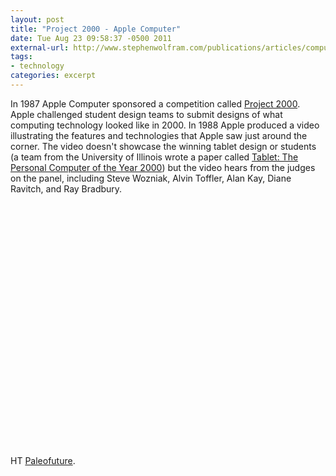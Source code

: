 ```yaml
---
layout: post
title: "Project 2000 - Apple Computer"
date: Tue Aug 23 09:58:37 -0500 2011
external-url: http://www.stephenwolfram.com/publications/articles/computing/88-academic/1/text.html
tags:
- technology
categories: excerpt
---
```


In 1987 Apple Computer sponsored a competition called [Project 2000](http://www.stephenwolfram.com/publications/articles/computing/88-academic/1/text.html). Apple challenged student design teams to submit designs of what computing technology looked like in 2000. In 1988 Apple produced a video illustrating the features and technologies that Apple saw just around the corner. The video doesn't showcase the winning tablet design or students (a team from the University of Illinois wrote a paper called [Tablet: The Personal Computer of the Year 2000](http://ntrs.nasa.gov/archive/nasa/casi.ntrs.nasa.gov/19880008883_1988008883.pdf)) but the video hears from the judges on the panel, including Steve Wozniak, Alvin Toffler, Alan Kay, Diane Ravitch, and Ray Bradbury. 

<object width="640" height="390"><param name="movie" value="http://www.youtube.com/v/fEkX4ipKeas&hl=en_US&feature=player_embedded&version=3"></param><param name="allowFullScreen" value="true"></param><param name="allowScriptAccess" value="always"></param><embed src="http://www.youtube.com/v/fEkX4ipKeas&hl=en_US&feature=player_embedded&version=3" type="application/x-shockwave-flash" allowfullscreen="true" allowScriptAccess="always" width="640" height="390"></embed></object>

HT [Paleofuture](http://www.paleofuture.com/blog/2010/1/26/project-2000-video-apple-computer-1988.html).
